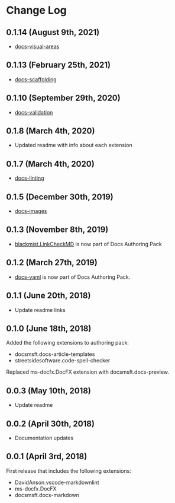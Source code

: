 # Change Log

## 0.1.14 (August 9th, 2021)

- [docs-visual-areas](https://marketplace.visualstudio.com/items?itemName=docsmsft.docs-visual-areas)

## 0.1.13 (February 25th, 2021)

- [docs-scaffolding](https://marketplace.visualstudio.com/items?itemName=docsmsft.docs-scaffolding)

## 0.1.10 (September 29th, 2020)

- [docs-validation](https://marketplace.visualstudio.com/items?itemName=docsmsft.docs-build)

## 0.1.8 (March 4th, 2020)

- Updated readme with info about each extension

## 0.1.7 (March 4th, 2020)

- [docs-linting](https://marketplace.visualstudio.com/items?itemName=docsmsft.docs-linting)

## 0.1.5 (December 30th, 2019)

- [docs-images](https://marketplace.visualstudio.com/items?itemName=docsmsft.docs-images)

## 0.1.3 (November 8th, 2019)

- [blackmist.LinkCheckMD](https://marketplace.visualstudio.com/items?itemName=blackmist.LinkCheckMD) is now part of Docs Authoring Pack

## 0.1.2 (March 27th, 2019)

- [docs-yaml](https://marketplace.visualstudio.com/items?itemName=docsmsft.docs-yaml) is now part of Docs Authoring Pack.

## 0.1.1 (June 20th, 2018)

- Update readme links

## 0.1.0 (June 18th, 2018)

Added the following extensions to authoring pack:

- docsmsft.docs-article-templates
- streetsidesoftware.code-spell-checker

Replaced ms-docfx.DocFX extension with docsmsft.docs-preview.

## 0.0.3 (May 10th, 2018)

- Update readme

## 0.0.2 (April 30th, 2018)

- Documentation updates

## 0.0.1 (April 3rd, 2018)

First release that includes the following extensions:

- DavidAnson.vscode-markdownlint
- ms-docfx.DocFX
- docsmsft.docs-markdown
